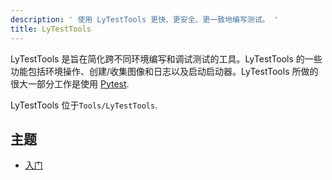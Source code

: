 ```yaml
---
description: ' 使用 LyTestTools 更快、更安全、更一致地编写测试。 '
title: LyTestTools
---
```


LyTestTools 是旨在简化跨不同环境编写和调试测试的工具。LyTestTools 的一些功能包括环境操作、创建/收集图像和日志以及启动启动器。LyTestTools 所做的很大一部分工作是使用 [Pytest](https://docs.pytest.org/).

LyTestTools 位于`Tools/LyTestTools`.

## 主题

+ [入门](/docs/user-guide/testing/lytesttools/getting-started)
